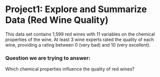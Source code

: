 
# Project1: Explore and Summarize Data (Red Wine Quality)

This data set contains 1,599 red wines with 11 variables on the chemical
properties of the wine. At least 3 wine experts rated the quality of each wine,
providing a rating between 0 (very bad) and 10 (very excellent).

### Question we are trying to answer:

Which chemical properties influence the quality of red wines?
